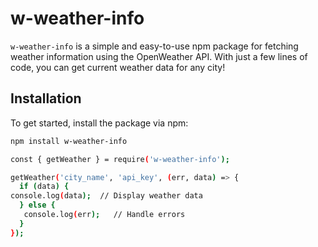 # w-weather-info

`w-weather-info` is a simple and easy-to-use npm package for fetching weather information using the OpenWeather API. With just a few lines of code, you can get current weather data for any city!

## Installation

To get started, install the package via npm:

```bash
npm install w-weather-info
```

```bash
const { getWeather } = require('w-weather-info');

getWeather('city_name', 'api_key', (err, data) => {
  if (data) {
console.log(data);  // Display weather data
  } else {
   console.log(err);   // Handle errors
  }
});
```

